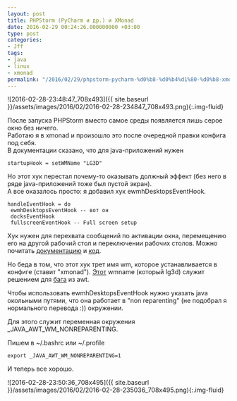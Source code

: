 ```yaml
---
layout: post
title: PHPStorm (PyCharm и др.) и XMonad
date: 2016-02-29 00:24:26.000000000 +03:00
type: post
categories:
- Jff
tags:
- java
- linux
- xmonad
permalink: "/2016/02/29/phpstorm-pycharm-%d0%b8-%d0%b4%d1%80-%d0%b8-xmonad/"
---
```

![2016-02-28-23:48:47_708x493]({{ site.baseurl }}/assets/images/2016/02/2016-02-28-234847_708x493.png){:.img-fluid}

После запуска PHPStorm вместо самое среды появляется лишь серое окно без ничего.  
Работаю я в xmonad и произошло это после очередной правки конфига под себя.  
В документации сказано, что для java-приложений нужен

```
startupHook = setWMName "LG3D"
```  
Но этот хук перестал почему-то оказывать должный эффект (без него в ряде java-приложений тоже был пустой экран).  
А все оказалось просто: я добавил хук ewmhDesktopsEventHook.

```
handleEventHook = do  
 ewmhDesktopsEventHook -- вот он  
 docksEventHook  
 fullscreenEventHook -- Full screen setup
```

Хук нужен для перехвата сообщений по активации окна, перемещению его на другой рабочий стол и переключении рабочих столов. Можно почитать [документацию](http://xmonad.org/xmonad-docs/xmonad-contrib/XMonad-Hooks-EwmhDesktops.html) и [код](http://xmonad.org/xmonad-docs/xmonad-contrib/src/XMonad-Hooks-EwmhDesktops.html).

Но беда в том, что этот хук трет имя wm, которое устанавливается в конфиге (ставит "xmonad"). [Этот](http://xmonad.org/xmonad-docs/xmonad-contrib/XMonad-Hooks-SetWMName.html) wmname (который lg3d) служит решением для [бага](http://bugs.java.com/bugdatabase/view_bug.do?bug_id=6429775) из awt.

Чтобы использовать ewmhDesktopsEventHook нужно указать java окольными путями, что она работает в "non reparenting" (не подобрал я нормального перевода :)) окружении.

Для этого служит переменная окружения _JAVA_AWT_WM_NONREPARENTING.

Пишем в ~/.bashrc или ~/.profile

```
export _JAVA_AWT_WM_NONREPARENTING=1
```

И теперь все хорошо.

![2016-02-28-23:50:36_708x495]({{ site.baseurl }}/assets/images/2016/02/2016-02-28-235036_708x495.png){:.img-fluid}


